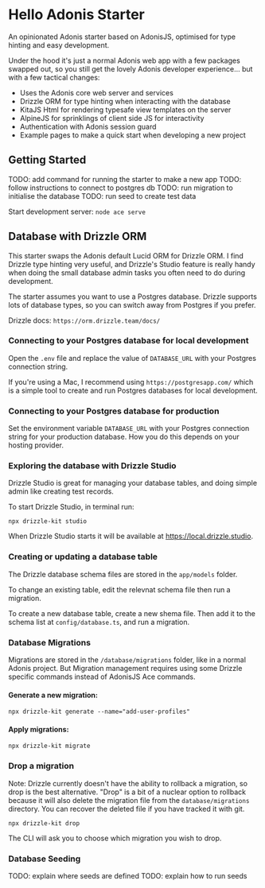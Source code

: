 # Hello Adonis Starter

An opinionated Adonis starter based on AdonisJS, optimised for type hinting and easy development.

Under the hood it's just a normal Adonis web app with a few packages swapped out, so you still get the lovely Adonis developer experience... but with a few tactical changes:

- Uses the Adonis core web server and services
- Drizzle ORM for type hinting when interacting with the database
- KitaJS Html for rendering typesafe view templates on the server
- AlpineJS for sprinklings of client side JS for interactivity
- Authentication with Adonis session guard
- Example pages to make a quick start when developing a new project

## Getting Started

TODO: add command for running the starter to make a new app
TODO: follow instructions to connect to postgres db
TODO: run migration to initialise the database
TODO: run seed to create test data

Start development server: `node ace serve`

## Database with Drizzle ORM

This starter swaps the Adonis default Lucid ORM for Drizzle ORM. I find Drizzle type hinting very useful, and Drizzle's Studio feature is really handy when doing the small database admin tasks you often need to do during development.

The starter assumes you want to use a Postgres database. Drizzle supports lots of database types, so you can switch away from Postgres if you prefer.

Drizzle docs: `https://orm.drizzle.team/docs/`

### Connecting to your Postgres database for local development

Open the `.env` file and replace the value of `DATABASE_URL` with your Postgres connection string.

If you're using a Mac, I recommend using `https://postgresapp.com/` which is a simple tool to create and run Postgres databases for local development.

### Connecting to your Postgres database for production

Set the environment variable `DATABASE_URL` with your Postgres connection string for your production database. How you do this depends on your hosting provider.

### Exploring the database with Drizzle Studio

Drizzle Studio is great for managing your database tables, and doing simple admin like creating test records.

To start Drizzle Studio, in terminal run:

`npx drizzle-kit studio`

When Drizzle Studio starts it will be available at https://local.drizzle.studio.

### Creating or updating a database table

The Drizzle database schema files are stored in the `app/models` folder.

To change an existing table, edit the relevnat schema file then run a migration.

To create a new database table, create a new shema file. Then add it to the schema list at `config/database.ts`, and run a migration.

### Database Migrations

Migrations are stored in the `/database/migrations` folder, like in a normal Adonis project. But Migration management requires using some Drizzle specific commands instead of AdonisJS Ace commands.

#### Generate a new migration:

`npx drizzle-kit generate --name="add-user-profiles"`

#### Apply migrations:

`npx drizzle-kit migrate`

### Drop a migration

Note: Drizzle currently doesn't have the ability to rollback a migration, so drop is the best alternative. "Drop" is a bit of a nuclear option to rollback because it will also delete the migration file from the `database/migrations` directory. You can recover the deleted file if you have tracked it with git.

`npx drizzle-kit drop`

The CLI will ask you to choose which migration you wish to drop.

### Database Seeding

TODO: explain where seeds are defined
TODO: explain how to run seeds
